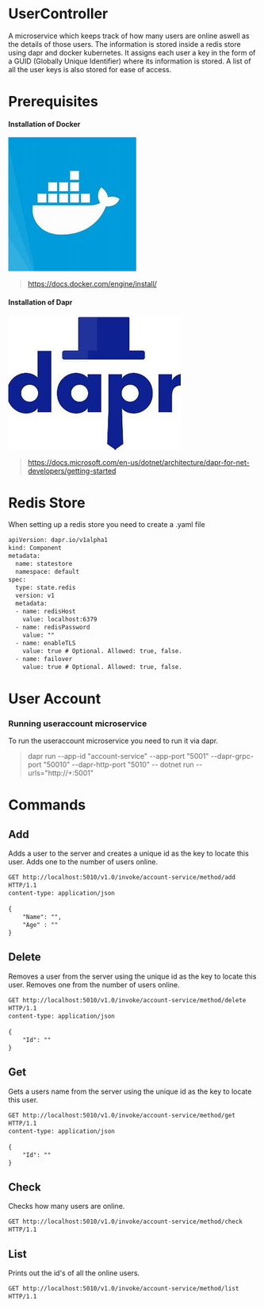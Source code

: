 # UserController
A microservice which keeps track of how many users are online aswell as the details of those users. The information is stored inside a redis store using dapr and docker kubernetes. It assigns each user a key in the form of a GUID (Globally Unique Identifier) where its information is stored. A list of all the user keys is also stored for ease of access.

# Prerequisites
#### Installation of Docker 
![Docker](https://github.com/AlexanderAzzopardi/UnitConvertor/blob/main/Saved%20Pictures/DockerLogo.jfif)
> <https://docs.docker.com/engine/install/>

#### Installation of Dapr 
![Dapr](https://github.com/AlexanderAzzopardi/UnitConvertor/blob/main/Saved%20Pictures/DaprLogo.jfif)
> <https://docs.microsoft.com/en-us/dotnet/architecture/dapr-for-net-developers/getting-started>

# Redis Store
When setting up a redis store you need to create a .yaml file 

    apiVersion: dapr.io/v1alpha1
    kind: Component
    metadata:
      name: statestore
      namespace: default
    spec:
      type: state.redis
      version: v1
      metadata:
      - name: redisHost
        value: localhost:6379
      - name: redisPassword
        value: ""
      - name: enableTLS
        value: true # Optional. Allowed: true, false.
      - name: failover
        value: true # Optional. Allowed: true, false.

# User Account
### Running useraccount microservice
To run the useraccount microservice you need to run it via dapr.

> dapr run --app-id "account-service" --app-port "5001" --dapr-grpc-port "50010" --dapr-http-port "5010" -- dotnet run --urls="http://+:5001"

# Commands
## Add
Adds a user to the server and creates a unique id as the key to locate this user. Adds one to the number of users online.

    GET http://localhost:5010/v1.0/invoke/account-service/method/add HTTP/1.1
    content-type: application/json

    {
        "Name": "",
        "Age" : ""
    }

## Delete
Removes a user from the server using the unique id as the key to locate this user. Removes one from the number of users online.

    GET http://localhost:5010/v1.0/invoke/account-service/method/delete HTTP/1.1
    content-type: application/json

    {
        "Id": ""
    }

## Get
Gets a users name from the server using the unique id as the key to locate this user.

    GET http://localhost:5010/v1.0/invoke/account-service/method/get HTTP/1.1
    content-type: application/json

    {
        "Id": ""
    }

## Check
Checks how many users are online.

    GET http://localhost:5010/v1.0/invoke/account-service/method/check HTTP/1.1

## List
Prints out the id's of all the online users.

    GET http://localhost:5010/v1.0/invoke/account-service/method/list HTTP/1.1
    
